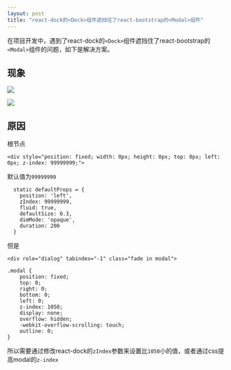 ```yaml
---
layout: post
title: "react-dock的<Dock>组件遮挡住了react-bootstrap的<Modal>组件"
---
```


在项目开发中，遇到了react-dock的`<Dock>`组件遮挡住了react-bootstrap的`<Modal>`组件的问题，如下是解决方案。

## 现象

![](/attchments/react/screenshot_20170510_003.jpg)

![](/attchments/react/screenshot_20170517_003.jpg)

## 原因

根节点

```
<div style="position: fixed; width: 0px; height: 0px; top: 0px; left: 0px; z-index: 99999999;">
```

默认值为`99999999`

```
  static defaultProps = {
    position: 'left',
    zIndex: 99999999,
    fluid: true,
    defaultSize: 0.3,
    dimMode: 'opaque',
    duration: 200
  }
```

但是

```
<div role="dialog" tabindex="-1" class="fade in modal">
```

```
.modal {
    position: fixed;
    top: 0;
    right: 0;
    bottom: 0;
    left: 0;
    z-index: 1050;
    display: none;
    overflow: hidden;
    -webkit-overflow-scrolling: touch;
    outline: 0;
}
```

所以需要通过修改react-dock的`zIndex`参数来设置比`1050`小的值，或者通过css提高modal的`z-index`